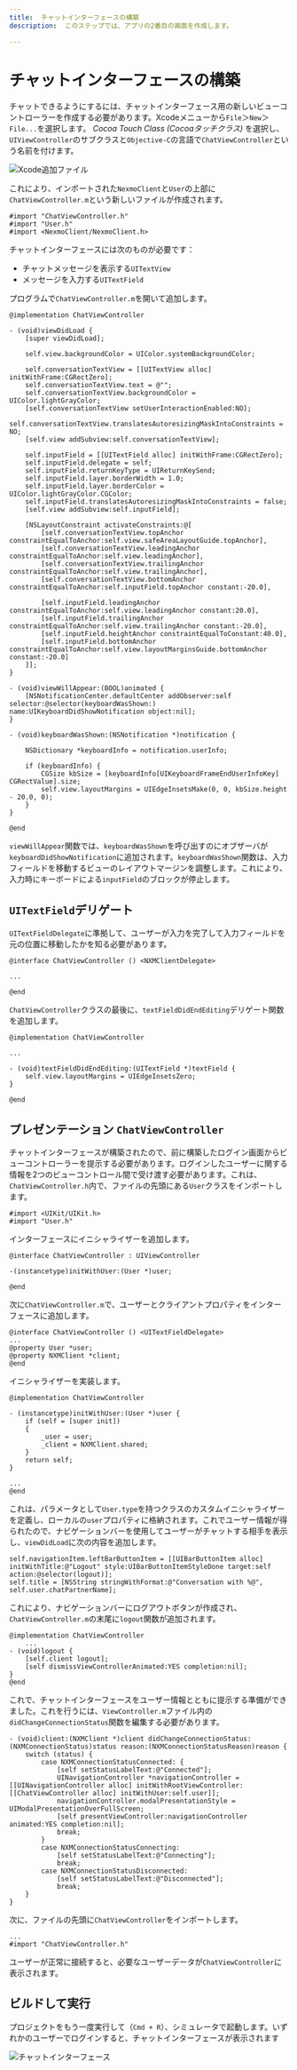 ```yaml
---
title:  チャットインターフェースの構築
description:  このステップでは、アプリの2番目の画面を作成します。

---
```


チャットインターフェースの構築
===============

チャットできるようにするには、チャットインターフェース用の新しいビューコントローラーを作成する必要があります。Xcodeメニューから`File`＞`New`＞`File...`を選択します。 *Cocoa Touch Class (Cocoaタッチクラス)* を選択し、`UIViewController`のサブクラスと`Objective-C`の言語で`ChatViewController`という名前を付けます。

![Xcode追加ファイル](/images/client-sdk/ios-messaging/chatviewcontrollerobjc.png)

これにより、インポートされた`NexmoClient`と`User`の上部に`ChatViewController.m`という新しいファイルが作成されます。

```objective_c
#import "ChatViewController.h"
#import "User.h"
#import <NexmoClient/NexmoClient.h>
```

チャットインターフェースには次のものが必要です：

* チャットメッセージを表示する`UITextView`
* メッセージを入力する`UITextField`

プログラムで`ChatViewController.m`を開いて追加します。

```objective_c
@implementation ChatViewController

- (void)viewDidLoad {
    [super viewDidLoad];
    
    self.view.backgroundColor = UIColor.systemBackgroundColor;
    
    self.conversationTextView = [[UITextView alloc] initWithFrame:CGRectZero];
    self.conversationTextView.text = @"";
    self.conversationTextView.backgroundColor = UIColor.lightGrayColor;
    [self.conversationTextView setUserInteractionEnabled:NO];
    self.conversationTextView.translatesAutoresizingMaskIntoConstraints = NO;
    [self.view addSubview:self.conversationTextView];
    
    self.inputField = [[UITextField alloc] initWithFrame:CGRectZero];
    self.inputField.delegate = self;
    self.inputField.returnKeyType = UIReturnKeySend;
    self.inputField.layer.borderWidth = 1.0;
    self.inputField.layer.borderColor = UIColor.lightGrayColor.CGColor;
    self.inputField.translatesAutoresizingMaskIntoConstraints = false;
    [self.view addSubview:self.inputField];
    
    [NSLayoutConstraint activateConstraints:@[
        [self.conversationTextView.topAnchor constraintEqualToAnchor:self.view.safeAreaLayoutGuide.topAnchor],
        [self.conversationTextView.leadingAnchor constraintEqualToAnchor:self.view.leadingAnchor],
        [self.conversationTextView.trailingAnchor constraintEqualToAnchor:self.view.trailingAnchor],
        [self.conversationTextView.bottomAnchor constraintEqualToAnchor:self.inputField.topAnchor constant:-20.0],
        
        [self.inputField.leadingAnchor constraintEqualToAnchor:self.view.leadingAnchor constant:20.0],
        [self.inputField.trailingAnchor constraintEqualToAnchor:self.view.trailingAnchor constant:-20.0],
        [self.inputField.heightAnchor constraintEqualToConstant:40.0],
        [self.inputField.bottomAnchor constraintEqualToAnchor:self.view.layoutMarginsGuide.bottomAnchor constant:-20.0]
    ]];
}

- (void)viewWillAppear:(BOOL)animated {
    [NSNotificationCenter.defaultCenter addObserver:self selector:@selector(keyboardWasShown:) name:UIKeyboardDidShowNotification object:nil];
}

- (void)keyboardWasShown:(NSNotification *)notification {
    
    NSDictionary *keyboardInfo = notification.userInfo;
    
    if (keyboardInfo) {
        CGSize kbSize = [keyboardInfo[UIKeyboardFrameEndUserInfoKey] CGRectValue].size;
        self.view.layoutMargins = UIEdgeInsetsMake(0, 0, kbSize.height - 20.0, 0);
    }
}

@end
```

`viewWillAppear`関数では、`keyboardWasShown`を呼び出すのにオブザーバが`keyboardDidShowNotification`に追加されます。`keyboardWasShown`関数は、入力フィールドを移動するビューのレイアウトマージンを調整します。これにより、入力時にキーボードによる`inputField`のブロックが停止します。

`UITextField`デリゲート
------------------

`UITextFieldDelegate`に準拠して、ユーザーが入力を完了して入力フィールドを元の位置に移動したかを知る必要があります。

```objective_c
@interface ChatViewController () <NXMClientDelegate>

...

@end
```

`ChatViewController`クラスの最後に、`textFieldDidEndEditing`デリゲート関数を追加します。

```objective_c
@implementation ChatViewController

...

- (void)textFieldDidEndEditing:(UITextField *)textField {
    self.view.layoutMargins = UIEdgeInsetsZero;
}

@end
```

プレゼンテーション `ChatViewController`
------------------------------

チャットインターフェースが構築されたので、前に構築したログイン画面からビューコントローラーを提示する必要があります。ログインしたユーザーに関する情報を2つのビューコントロール間で受け渡す必要があります。これは、`ChatViewController.h`内で、ファイルの先頭にある`User`クラスをインポートします。

```objective_c
#import <UIKit/UIKit.h>
#import "User.h"
```

インターフェースにイニシャライザーを追加します。

```objective_c
@interface ChatViewController : UIViewController

-(instancetype)initWithUser:(User *)user;

@end
```

次に`ChatViewController.m`で、ユーザーとクライアントプロパティをインターフェースに追加します。

```objective_c
@interface ChatViewController () <UITextFieldDelegate>
...
@property User *user;
@property NXMClient *client;
@end
```

イニシャライザーを実装します。

```objective_c
@implementation ChatViewController

- (instancetype)initWithUser:(User *)user {
    if (self = [super init])
    {
        _user = user;
        _client = NXMClient.shared;
    }
    return self;
}

...
@end
```

これは、パラメータとして`User.type`を持つクラスのカスタムイニシャライザーを定義し、ローカルの`user`プロパティに格納されます。これでユーザー情報が得られたので、ナビゲーションバーを使用してユーザーがチャットする相手を表示し、`viewDidLoad`に次の内容を追加します。

```objective_c
self.navigationItem.leftBarButtonItem = [[UIBarButtonItem alloc] initWithTitle:@"Logout" style:UIBarButtonItemStyleDone target:self action:@selector(logout)];
self.title = [NSString stringWithFormat:@"Conversation with %@", self.user.chatPartnerName];
```

これにより、ナビゲーションバーにログアウトボタンが作成され、`ChatViewController.m`の末尾に`logout`関数が追加されます。

```objective_c
@implementation ChatViewController
    ...
- (void)logout {
    [self.client logout];
    [self dismissViewControllerAnimated:YES completion:nil];
}
@end
```

これで、チャットインターフェースをユーザー情報とともに提示する準備ができました。これを行うには、`ViewController.m`ファイル内の`didChangeConnectionStatus`関数を編集する必要があります。

```objective_c
- (void)client:(NXMClient *)client didChangeConnectionStatus:(NXMConnectionStatus)status reason:(NXMConnectionStatusReason)reason {
    switch (status) {
        case NXMConnectionStatusConnected: {
            [self setStatusLabelText:@"Connected"];
            UINavigationController *navigationController = [[UINavigationController alloc] initWithRootViewController:[[ChatViewController alloc] initWithUser:self.user]];
            navigationController.modalPresentationStyle = UIModalPresentationOverFullScreen;
            [self presentViewController:navigationController animated:YES completion:nil];
            break;
        }
        case NXMConnectionStatusConnecting:
            [self setStatusLabelText:@"Connecting"];
            break;
        case NXMConnectionStatusDisconnected:
            [self setStatusLabelText:@"Disconnected"];
            break;
    }
}
```

次に、ファイルの先頭に`ChatViewController`をインポートします。

```objective_c
...
#import "ChatViewController.h"
```

ユーザーが正常に接続すると、必要なユーザーデータが`ChatViewController`に表示されます。

ビルドして実行
-------

プロジェクトをもう一度実行して（`Cmd + R`）、シミュレータで起動します。いずれかのユーザーでログインすると、チャットインターフェースが表示されます

![チャットインターフェース](/images/client-sdk/ios-messaging/chat.png)

